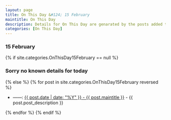 ```yaml
---
layout: page
title: On This Day &#124; 15 February
maintitle: On This Day
description: Details for On This Day are genarated by the posts added to the website so the content is subject to changes/updates over time.
categories: [On This Day]
---
```


<h3>15 February</h3>

{% if site.categories.OnThisDay15February == null %}
  <h3>Sorry no known details for today</h3>
{% else %}
{% for post in site.categories.OnThisDay15February reversed %}
<ul>
<li> ——: <a href="{{ post.url }}">{{ post.date | date: "%Y" }} - {{ post.maintitle }}</a> - {{ post.post_description }}</li>
</ul>

{% endfor %}
{% endif %}


